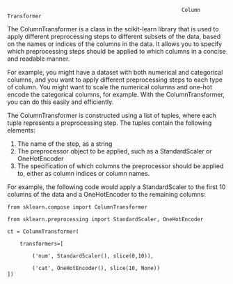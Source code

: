                                                             Column Transformer
The ColumnTransformer is a class in the scikit-learn library that is used to apply different preprocessing steps to different subsets of the data, based on the names or indices of the columns in the data. It allows you to specify which preprocessing steps should be applied to which columns in a concise and readable manner.

For example, you might have a dataset with both numerical and categorical columns, and you want to apply different preprocessing steps to each type of column. You might want to scale the numerical columns and one-hot encode the categorical columns, for example. With the ColumnTransformer, you can do this easily and efficiently.

The ColumnTransformer is constructed using a list of tuples, where each tuple represents a preprocessing step. The tuples contain the following elements:

1. The name of the step, as a string
2. The preprocessor object to be applied, such as a StandardScaler or OneHotEncoder
3. The specification of which columns the preprocessor should be applied to, either as column indices or column names.

For example, the following code would apply a StandardScaler to the first 10 columns of the data and a OneHotEncoder to the remaining columns:

    from sklearn.compose import ColumnTransformer

    from sklearn.preprocessing import StandardScaler, OneHotEncoder

    ct = ColumnTransformer(

        transformers=[
    
            ('num', StandardScaler(), slice(0,10)),
        
            ('cat', OneHotEncoder(), slice(10, None))
    ])

